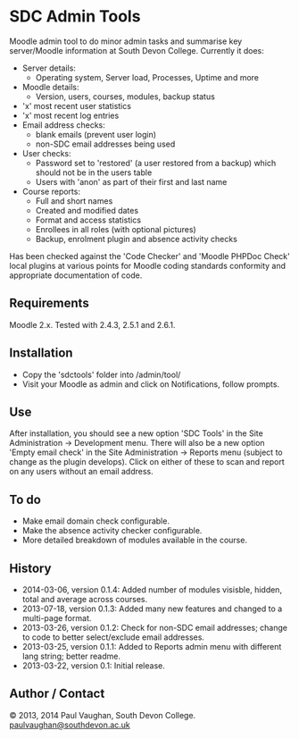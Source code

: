 # SDC Admin Tools

Moodle admin tool to do minor admin tasks and summarise key server/Moodle information at South Devon College. Currently it does:

* Server details:
  * Operating system, Server load, Processes, Uptime and more
* Moodle details:
  * Version, users, courses, modules, backup status
* 'x' most recent user statistics
* 'x' most recent log entries
* Email address checks:
  * blank emails (prevent user login)
  * non-SDC email addresses being used
* User checks:
  * Password set to 'restored' (a user restored from a backup) which should not be in the users table
  * Users with 'anon' as part of their first and last name
* Course reports:
  * Full and short names
  * Created and modified dates
  * Format and access statistics
  * Enrollees in all roles (with optional pictures)
  * Backup, enrolment plugin and absence activity checks

Has been checked against the 'Code Checker' and 'Moodle PHPDoc Check' local plugins at various points for Moodle coding standards conformity and appropriate documentation of code.

## Requirements

Moodle 2.x. Tested with 2.4.3, 2.5.1 and 2.6.1.

## Installation

* Copy the 'sdctools' folder into /admin/tool/
* Visit your Moodle as admin and click on Notifications, follow prompts.

## Use 

After installation, you should see a new option 'SDC Tools' in the Site Administration &rarr; Development menu. There will also be a new option 'Empty email check' in the Site Administration &rarr; Reports menu (subject to change as the plugin develops).  Click on either of these to scan and report on any users without an email address.

## To do

* Make email domain check configurable.
* Make the absence activity checker configurable.
* More detailed breakdown of modules available in the course.

## History

* 2014-03-06, version 0.1.4:    Added number of modules visisble, hidden, total and average across courses.
* 2013-07-18, version 0.1.3:    Added many new features and changed to a multi-page format.
* 2013-03-26, version 0.1.2:    Check for non-SDC email addresses; change to code to better select/exclude email addresses.
* 2013-03-25, version 0.1.1:    Added to Reports admin menu with different lang string; better readme.
* 2013-03-22, version 0.1:      Initial release.

## Author / Contact

&copy; 2013, 2014 Paul Vaughan, South Devon College. paulvaughan@southdevon.ac.uk
